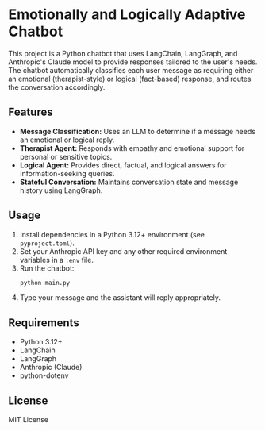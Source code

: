 # Emotionally and Logically Adaptive Chatbot

This project is a Python chatbot that uses LangChain, LangGraph, and Anthropic's Claude model to provide responses tailored to the user's needs. The chatbot automatically classifies each user message as requiring either an emotional (therapist-style) or logical (fact-based) response, and routes the conversation accordingly.

## Features
- **Message Classification:** Uses an LLM to determine if a message needs an emotional or logical reply.
- **Therapist Agent:** Responds with empathy and emotional support for personal or sensitive topics.
- **Logical Agent:** Provides direct, factual, and logical answers for information-seeking queries.
- **Stateful Conversation:** Maintains conversation state and message history using LangGraph.

## Usage
1. Install dependencies in a Python 3.12+ environment (see `pyproject.toml`).
2. Set your Anthropic API key and any other required environment variables in a `.env` file.
3. Run the chatbot:
   ```bash
   python main.py
   ```
4. Type your message and the assistant will reply appropriately.

## Requirements
- Python 3.12+
- LangChain
- LangGraph
- Anthropic (Claude)
- python-dotenv

## License
MIT License
